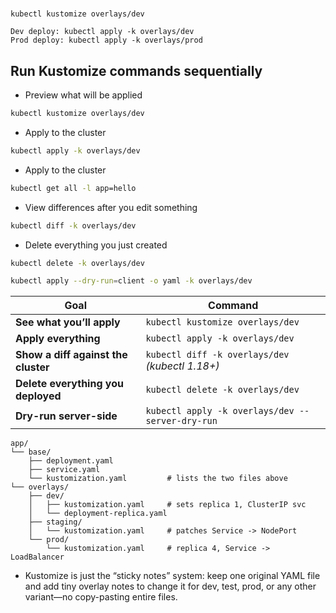 #

```
kubectl kustomize overlays/dev

Dev deploy: kubectl apply -k overlays/dev
Prod deploy: kubectl apply -k overlays/prod
```

## Run Kustomize commands sequentially

- Preview what will be applied
```bash
kubectl kustomize overlays/dev
```

- Apply to the cluster
```bash
kubectl apply -k overlays/dev
```

- Apply to the cluster
```bash
kubectl get all -l app=hello
```

- View differences after you edit something
```bash
kubectl diff -k overlays/dev
```

- Delete everything you just created
```bash
kubectl delete -k overlays/dev
```
```bash
kubectl apply --dry-run=client -o yaml -k overlays/dev
```

| Goal                                | Command                                          |
| ----------------------------------- | ------------------------------------------------ |
| **See what you’ll apply**           | `kubectl kustomize overlays/dev`                 |
| **Apply everything**                | `kubectl apply -k overlays/dev`                  |
| **Show a diff against the cluster** | `kubectl diff -k overlays/dev` *(kubectl 1.18+)* |
| **Delete everything you deployed**  | `kubectl delete -k overlays/dev`                 |
| **Dry-run server-side**             | `kubectl apply -k overlays/dev --server-dry-run` |

```
app/
└── base/
    ├── deployment.yaml
    ├── service.yaml
    └── kustomization.yaml         # lists the two files above
└── overlays/
    ├── dev/
    │   ├── kustomization.yaml     # sets replica 1, ClusterIP svc
    │   └── deployment-replica.yaml
    ├── staging/
    │   └── kustomization.yaml     # patches Service -> NodePort
    └── prod/
        └── kustomization.yaml     # replica 4, Service -> LoadBalancer
```

- Kustomize is just the “sticky notes” system:
keep one original YAML file and add tiny overlay notes to change it for dev, test, prod, or any other variant—no copy-pasting entire files.